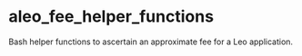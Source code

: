 # aleo_fee_helper_functions
Bash helper functions to ascertain an approximate fee for a Leo application.
